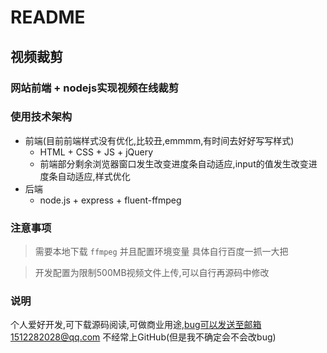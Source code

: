# README
## 视频裁剪 
### 网站前端 + nodejs实现视频在线裁剪
### 使用技术架构
+ 前端(目前前端样式没有优化,比较丑,emmmm,有时间去好好写写样式)
  - HTML + CSS + JS + jQuery
  - 前端部分剩余浏览器窗口发生改变进度条自动适应,input的值发生改变进度条自动适应,样式优化
+ 后端
  - node.js + express + fluent-ffmpeg 
### 注意事项
> 需要本地下载 `ffmpeg` 并且配置环境变量 具体自行百度一抓一大把   

> 开发配置为限制500MB视频文件上传,可以自行再源码中修改 
### 说明
个人爱好开发,可下载源码阅读,可做商业用途,bug可以发送至邮箱1512282028@qq.com 不经常上GitHub(但是我不确定会不会改bug)